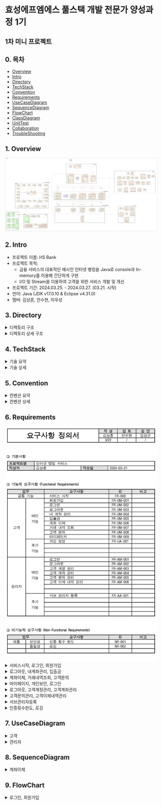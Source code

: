 # 효성에프엠에스 풀스택 개발 전문가 양성과정 1기

## 1차 미니 프로젝트

## 0. 목차

- [Overview](#1-Overview)
- [Intro](#2-Intro)
- [Directory](#3-Directory)
- [TechStack](#4-TechStack)
- [Convention](#5-Convention)
- [Requirements](#6-Requirements)
- [UseCaseDiagram](#7-UseCaseDiagram)
- [SequenceDiagram](#8-SequenceDiagram)
- [FlowChart](#9-FlowChart)
- [ClassDiagram](#10-ClassDiagram)
- [UnitTest](#11-UnitTest)
- [Collaboration](#12-Collaboraion)
- [TroubleShooting](#13-TroubleShooting)

## 1. Overview

<img src="https://github.com/rlatkd/hs-bank/blob/main/assets/class_diagram/%ED%81%B4%EB%9E%98%EC%8A%A4%20%EB%8B%A4%EC%9D%B4%EC%96%B4%EA%B7%B8%EB%9E%A8.jpg">

## 2. Intro

- 프로젝트 이름: HS Bank
- 프로젝트 목적:
  - 금융 서비스의 대표적인 예시인 인터넷 뱅킹을 Java로 console과 In-memory를 이용해 간단하게 구현
  - I/O 및 Stream을 이용하여 고객을 위한 서비스 개발 및 개선 
- 프로젝트 기간: 2024.03.25. - 2024.03.27. (03.21. 시작)
- 언어: Java (JDK v17.0.10 & Eclipse v4.31.0)
- 멤버: 김상훈, 안수현, 이우성

## 3. Directory

<details>
<summary>디렉토리 구조</summary>

```
📁 src
 ├──── 📁 dto
 │      ├──── 📁 account
 │      ├──── 📁 inquiry
 │      ├──── 📁 transaction
 │      └──── 📁 user
 │             ├──── 📁 adimin
 │             └──── 📁 client
 ├──── 📁 entity
 ├──── 📁 enumeration
 │      ├──── 📁 admin
 │      ├──── 📁 client
 │      ├──── 📁 inquiry
 │      ├──── 📁 quiz
 │      └──── 📁 transaction
 ├──── 📁 exception
 │      ├──── 📁 account
 │      │      ├──── 📁 deposit
 │      │      └──── 📁 withdraw
 │      ├──── 📁 authentication
 │      ├──── 📁 inquiry
 │      ├──── 📁 regex
 │      ├──── 📁 transaction
 │      └──── 📁 user
 │             ├──── 📁 admin
 │             └──── 📁 client
 ├──── 📁 repository
 ├──── 📁 service
 ├──── 📁 utils
 ├──── 📁 view
 └──── 📄 Application.java
```

- dto: 사용자에게 입력받는 데이터 혹은 출력하는 데이터를 담는 객체 
  - account: 계좌 조회, 계좌 등록
  - inquiry: 문의 조회, 문의 리스트 조회, 문의 등록, 문의 수정
  - transaction: 거래 내역 조횐
  - user: 관리자 조회, 고객 조회, 현재 로그인한 고객 조회, 고객 등록, 고객 정보 수정

- entity: 파일의 데이터를 담는 객체
  - 사용자(고객, 관리자), 계좌, 거래 내역, 문의

- enumeration: 객체의 속성으로 사용되는 열거형 상수
  - admin: 관리자 타입
  - client: 성별
  - inquiry: 문의 카테고리, 문의 처리 상태
  - transaction: 거래 상태, 거래 종류

- exception: 시스템에서 사용되는 사용자 정의 예외
  - account: 계좌 조회 불가, 유효하지 않는 계좌, ...
  - authentication: 인증 실패
  - inquiry: 문의 조회 불가, 존재하지 않는 문의
  - regex: 정규표현식 유효성
  - transaction: 거래내역 조회 불가, 이체 불가, ...
  - user: 계정 비활성화 상태, 존재하지 않는 계정, ...
  
- repository: 파일의 데이터를 저장하고 불러오는 객체

- service: 비즈니스 로직을 처리하는 객체

- utils: 시스템에서 사용되는 부가기능 객체

- view: 사용자에게 데이터를 입력받고 출력하는 객체

- Application.java: 프로그램을 실행하는 객체

</details>

<details>
<summary>디렉토리 상세 구조</summary>

```
📁 HS_BANK
 ├──── 📁 .github
 │      ├──── 📁 ISSUE_TEMPLATE
 │      │      ├──── 📄 ✅-feature-request.md
 │      │      └──── 📄 🐞-hotfix-report.md
 │      └──── 📄 PULL_REQUEST_TEMPLATE
 ├──── 📁 bin
 ├──── 📁 src
 │      ├──── 📁 dto
 │      │      ├──── 📁 account
 │      │      │      ├──── 📄 GetAccountDto.java
 │      │      │      ├──── 📄 RegisterAccountDto.java
 │      │      │      └──── 📄 RemoveAccount.java
 │      │      ├──── 📁 inquiry
 │      │      │      ├──── 📄 EditInquiryDto.java
 │      │      │      ├──── 📄 GetInquiryDto.java
 │      │      │      ├──── 📄 GetInquiryListDto.java
 │      │      │      ├──── 📄 RegisterInquiryDto.java
 │      │      │      └──── 📄 RemoveInquiry.java
 │      │      ├──── 📁 transaction
 │      │      │      ├──── 📄 Deposit.java
 │      │      │      ├──── 📄 GetTransactionDto.java
 │      │      │      ├──── 📄 TransferDto.java
 │      │      │      └──── 📄 WithdrawDto.java
 │      │      └──── 📁 user
 │      │             ├──── 📁 adimin
 │      │             │      ├──── 📄 RegisterAdminDto.java
 │      │             │      └──── 📄 RegisterMainAdminDto.java
 │      │             ├──── 📁 client
 │      │             │      ├──── 📄 AddPointDto.java
 │      │             │      ├──── 📄 GetClientDto.java
 │      │             │      ├──── 📄 GetCurrentClientDto.java
 │      │             │      ├──── 📄 RegisterClientDto.java
 │      │             │      └──── 📄 UpdateClientDto.java
 │      │             ├──── 📄 LoginDto.java
 │      │             └──── 📄 RegisterUserDto.java
 │      ├──── 📁 entity
 │      │      ├──── 📄 Account.java
 │      │      ├──── 📄 Admin.java
 │      │      ├──── 📄 Client.java
 │      │      ├──── 📄 Entity.java
 │      │      ├──── 📄 Inquiry.java
 │      │      ├──── 📄 Transaction.java
 │      │      └──── 📄 User.java
 │      ├──── 📁 enumeration
 │      │      ├──── 📁 admin
 │      │      │      └──── 📄 AdminType.java
 │      │      ├──── 📁 client
 │      │      │      └──── 📄 Gender.java
 │      │      ├──── 📁 inquiry
 │      │      │      ├──── 📄 InquiryCategory.java
 │      │      │      └──── 📄 InquiryStatus.java
 │      │      ├──── 📁 quiz
 │      │      │      └──── 📄 Quiz.java 
 │      │      ├──── 📁 transaction
 │      │      │      ├──── 📄 TransactionStatus.java
 │      │      │      └──── 📄 TransactionType.java
 │      │      └──── 📄 ActivationStatus.java
 │      ├──── 📁 exception
 │      │      ├──── 📁 account
 │      │      │      ├──── 📁 deposit
 │      │      │      │      ├──── 📄 DepositAccountDeactivateException.java
 │      │      │      │      └──── 📄 DepositAccountNotFoundException.java 
 │      │      │      ├──── 📁 withdraw
 │      │      │      │      ├──── 📄 WithdrawAccountDeactivateException.java
 │      │      │      │      └──── 📄 WithdrawAccountNotFoundException.java 
 │      │      │      ├──── 📄 AccountDeactivateException.java
 │      │      │      ├──── 📄 AccountExistException.java
 │      │      │      ├──── 📄 AccountListEmptyException.java
 │      │      │      ├──── 📄 AccountNotFoundException.java
 │      │      │      └──── 📄 BalanceInsufficientException.java
 │      │      ├──── 📁 authentication
 │      │      │      └──── 📄 AuthFailureException.java 
 │      │      ├──── 📁 inquiry
 │      │      │      ├──── 📄 InquiryListEmptyException.java
 │      │      │      └──── 📄 InquiryNotFoundException.java
 │      │      ├──── 📁 regex
 │      │      │      └──── 📄 RegexNotValidException.java
 │      │      ├──── 📁 transaction
 │      │      │      ├──── 📄 NotTransferException.java
 │      │      │      ├──── 📄 TransactionListEmptyException.java
 │      │      │      └──── 📄 TransactionNotFoundException.java
 │      │      ├──── 📁 user
 │      │      │      ├──── 📁 admin
 │      │      │      │      ├──── 📄 AdminDeactivateException.java
 │      │      │      │      ├──── 📄 AdminExistException.java
 │      │      │      │      └──── 📄 AdminNotFoundException.java 
 │      │      │      ├──── 📁 client
 │      │      │      │      ├──── 📄 ClientDeactivateException.java
 │      │      │      │      ├──── 📄 ClientExistException.java
 │      │      │      │      └──── 📄 ClientNotFoundException.java 
 │      │      ├──── 📄 BaseException.java
 │      │      ├──── 📄 DataAccessException.java
 │      │      └──── 📄 LogException.java
 │      ├──── 📁 repository
 │      │      ├──── 📄 AccountRepository.java
 │      │      ├──── 📄 AdminRepository.java
 │      │      ├──── 📄 ClientRepository.java
 │      │      ├──── 📄 InquiryRepository.java
 │      │      ├──── 📄 Repository.java 
 │      │      └──── 📄 TransactionRepository.java
 │      ├──── 📁 service
 │      │      ├──── 📄 AccountService.java
 │      │      ├──── 📄 AdminService.java
 │      │      ├──── 📄 ClientService.java
 │      │      ├──── 📄 InquiryService.java
 │      │      ├──── 📄 TransactionService.java
 │      │      └──── 📄 UserService.java
 │      ├──── 📁 utils
 │      │      ├──── 📄 CaptchaAuthentication.java
 │      │      ├──── 📄 DateTimeGenerator.java
 │      │      ├──── 📄 FilePathConstants.java
 │      │      └──── 📄 RegexValidator.java
 │      ├──── 📁 view
 │      │      ├──── 📄 AdminView.java
 │      │      ├──── 📄 ClientView.java
 │      │      ├──── 📄 InitialView.java
 │      │      ├──── 📄 LoginView.java
 │      │      ├──── 📄 QuizView.java
 │      │      └──── 📄 View.java
 │      └──── 📄 Application.java
 │──── 📁 Referenced Libraries
 │      └──── 📄 lombok.jar
 │──── 📄 .classpath
 │──── 📄 .gitignore
 │──── 📄 .project
 └──── 📄 README.md
```

</details>


## 4. TechStack

<details>
<summary>기술 요약</summary>

<img src="https://github.com/rlatkd/hs-bank/blob/main/assets/tech/%EA%B8%B0%EC%88%A0%20%EC%9A%94%EC%84%9C.png">

</details>

<details>
<summary>기술 상세</summary>

**1. BufferedReader**

자바에서 콘솔을 통해 사용자에게 입력받을 수 있는 방법은 Scanner 혹은 BufferedReader를 사용하는 것이다. Scanner는 1KB의 버퍼 사이즈를 갖고 있으며 데이터를 입력받는 즉시 전달한다. BufferedReader는 8KB의 버퍼 사이즈를 갖고 있으며 버퍼가 가득차거나 개행 문자가 나타나면 버퍼의 내용을 한번에 전달한다. Scanner는 입력받을 때마다 전달하기 때문에 한번에 읽어서 전달하는 BufferedReader보다 속도가 느리다. 

HS BANK 프로젝트는 콘솔 프로그램이므로 사용자의 입력을 빠르게 처리하는 것이 중요하다. 따라서 속도가 비교적 빠른 BufferedReader를 활용하여 프로그램의 성능을 향상하였다.

적용 : View.java

**2. 추상 클래스 & 인터페이스**

공통되는 속성과 함수가 여러 곳에 퍼질수록 유지보수성이 저하되는 것은 당연하다. HS BANK 프로그램에는 유지보수성을 향상시키기 위해 추상클래스를 활용하여 공통되는 속성과 함수를 모두 공통화하였다. 또한 추상 메서드를 활용하여 클래스에 특정 함수를 구현하는 것을 강제하였다.

적용 : Repository.java, UserService.java

**3. 사용자 정의 예외**

자바에서는 다양한 예외 클래스를 제공하지만, 때로는 개발자가 예외 클래스를 정의하여 사용자 예외 처리를 구현해야 할 때가 있다. 특히 HS BANK 프로그램은 금융 프로그램이기 때문에 예외의 의미를 정확하게 부여해야 한다. 때문에 사용자 예외 클래스를 정의하여 어떤 상황에 어떤 의미의 예외가 발생하는지 명확하게 하였다. 또한 사용자 예외를 화면 출력 클래스에서 처리하여 상황에 따라 어떤 화면을 출력할지 명시하였다. 이를 통해 유지보수성과 코드의 가독성을 크게 향상시켰다.

적용 : AccountNotFoundException.java

**4. 템플릿 메서드 패턴**

템플릿 메서드 패턴은 여러 클래스에서 공통으로 사용하는 메서드를 템플릿화하여 상위 클래스에 정의하고, 하위 클래스마다 세부 동작을 다르게 구현하는 패턴이다. 

HS BANK 프로그램의 화면 출력 로직은 출력 시작, 출력, 출력 종료로 공통된다. 이러한 로직을 공통화하기 위해 화면 출력 클래스에 템플릿 메서드 패턴을 적용하였다.

적용 : View.java

**5. 싱글톤 패턴**

싱글톤 패턴을 객체를 한번만 생성하여 재사용하는 패턴이다. 객체를 반복해서 생성하면 메모리 성능이 저하될 수 있다. 특히 프로그램의 사용자가 많은 경우 수많은 사용자의 요청을 처리하기 위해 객체를 반복하여 생성하면 메모리 누수 문제가 생길 수 있다. HS BANK 프로그램은 이러한 상황을 방지하고 메모리 효율을 높이기 위해 비즈니스 로직을 처리하는 클래스와 파일 IO 작업을 하는 클래스에 싱글톤 패턴을 적용하였다.

적용 : AccountService.java

**6. 롬복 Getter & Builder**

롬복을 사용하여 Getter 함수를 자동 생성하였다. 또한 Builder를 사용하여 복잡한 객체 생성 코드를 단순화시키고 객체의 불변성을 유지시켰다. 이를 통해 코드의 유지보수성과 가독성을 향상시켰다.

적용 : Account.java

**7. 제네릭 상속**

추상 클래스에 제네릭을 적용하여 공통 함수를 구현하는데 활용하였다. 특히 제네릭을 또 다른 추상 클래스에 상속시켜 제네릭의 타입을 명시하였다. 이를 통해 더 유연하게 공통 함수를 구현하도록 하였다.

적용 : Repository.java

**8. ArrayList**

데이터의 순서대로 아이디를 부여하는 HS BANK의 데이터 저장 로직에 적합한 자료구조인 ArrayList를 활용하였다.

적용 : Repository.java

**9. 객체 직렬화**

파일에 저장해야하는 객체를 직렬화하여 파일에 저장할 수 있도록 하였다. 그리고 역직렬화를 통해 파일에 저장된 객체를 읽어올 수 있도록 하였다.

적용 : Entity.java

**10. FileStream, BufferedStream, ObjectStream**

파일에 객체를 직렬화하여 저장하기 위해 FileOutputStream, BufferedOutputStream, ObjectOutputStream을 사용하였다. 또한 파일에 저장된 객체를 역직렬화하기 위해 FileInputStream, BufferedInputStream, ObjectInputStream을 활용하였다. 특히 BufferedOutputStream와 BufferedInputStream를 활용하여 IO 성능을 향상시켰다.

적용 : Repository.java

**11. 상수 & 열거형 상수**

여러 곳에서 반복 사용되는 데이터는 상수로 선언하였다. 그리고 카테고리가 분류되는 상수는 열거형 상수를 사용하여 유지보수성을 향상시켰다.

적용 : FilePathConstants, Gender.java

**12. 정적 메서드**

여러 곳에서 반복 사용되는 함수는 정적 메서드로 선언하였다. 이를 통해 유지보수성을 향상시켰다.

적용 : DateTimeGenerator.java

**13. BufferedWriter를 통한 로깅**

상세 예외 내용을 파일에 기록하기 위해 FileWriter를 사용하였다. 특히 BufferedWriter을 사용해 IO 성능을 향상시켰다.

적용 : BaseException.java

1**4. 람다 & 스트림**

파일의 내용을 담는 객체 리스트를 사용자에게 출력할 내용을 담는 객체로 변환하기 위해 람다와 스트림을 활용하였다. 이를 통해 코드의 가독성과 유지보수성을 향상시켰다.

적용 : AccountService.java

**15. 멀티 스레드**

HS BANK의 금융 상식 퀴즈 게임을 구현하기 위해 멀티 스레드를 사용하였다. 문제 출제와 카운트가 동시에 진행되게 하였다.

적용 : QuizView.java

**16. 자바 Swing**

금융 상식 퀴즈 화면을 자바 Swing으로 구현하여 사용자의 편의성을 향상시켰다.

적용 : QuizView.java

</details>

## 5. Convention

<details>
<summary>컨벤션 요약</summary>

<img src="https://github.com/rlatkd/hs-bank/blob/main/assets/code_convention/%EC%BD%94%EB%93%9C%20%EC%A0%95%EC%9D%98%EC%84%9C%201.png">


<img src="https://github.com/rlatkd/hs-bank/blob/main/assets/code_convention/%EC%BD%94%EB%93%9C%20%EC%A0%95%EC%9D%98%EC%84%9C%202.png">

</details>

<details>
<summary>컨벤션 상세</summary>

```
1. 개요
	1.1. 목적
	소프트웨어를 개발하는 모든 과정에 들어가는 비용 중 80%가 유지보수에 쓰여진다.
	소프트웨어의 직접 개발한 개발자가 그 소프트웨어의 유지보수를 담당하는 경우는 거의 볼 수
	없는 경우다. 규칙을 정하고 코드를 작성하게 되면 가독성이 높아져 다른 개발자가 소스
	코드를 처음 보더라도 더 빠르고 확실하게 이해할 수 있게 된다. 따라서 규칙을 정하고 지킴은
	개발자 간 반드시 지켜야 할 약속임을 항상 인지해야 한다.

2. 공통 법칙
	2.1. 작업 디렉토리
		2.1.1. 프로젝트, 패키지, 모듈, 클래스 형태로 형성한다.
	2.2 소스 파일
		2.2.1. 각 자바 소스 파일은 하나의 public class 혹은 public interface 혹은 public enum 을 
		포함한다.
		2.2.2. 하나의 Method 혹은 Class 에서 사용될 객체의 선언 및 생성은 상단에 위치시킨다.

3. 명명법
	3.1. 공통 규칙 
		3.1.1. 이름만으로도 기능을 알 수 있도록 최대한 상세하게 명명한다. 
		3.1.2. 대/소문자가 구분되며 길이에 제한이 없다. 
		3.1.3. 예약어를 사용해서는 안 된다. 
		3.1.4. 숫자로 시작해서는 안 된다. 
		3.1.5. 특수문자는 ‘_’ 혹은 ‘$’ 만 허용한다. 
		3.1.6. 파스칼 표기법(PascalCase)과 카멜 표기법(camelCase)을 사용한다. 
		3.1.7. 반의어는 반드시 대응하는 개념으로 사용해야 한다. 
	3.2. 프로젝트명 
		3.2.1. 대/소문자 구분 없이 시작 가능하다.  
		3.2.2. 대문자 사용을 권장한다. 
	3.3. 패키지명 
		3.3.1. 대/소문자를 모두 허용하지만 클래스명과 쉽게 구분하기 위해서 소문자로 하는 것을 
		원칙으로 한다. 
		3.3.2. 표준 패턴을 따른다. 
		3.3.3. 가급적 한 단어 사용을 권장한다. 
	3.4. 클래스명 
		3.4.1. 파스칼 표기법을 사용한다. 
		3.4.2. 명사로 시작한다. 
			3.4.2.1. 단, DTO 클래스는 동사를 맨 앞에 붙힌다. 
		3.4.3. DTO 클래스는 Dto로 끝나게 구성한다. 
		3.4.4. Entity 클래스는 하나의 명사로 구성한다. 
		3.4.5. Repository 클래스는 해당 Entity와 Repository를 붙혀서 구성한다. 
		3.4.6. Service 클래스는 Entity와 Service를 붙혀서 구성한다. 
		3.4.7. View 클래스는 View로 끝나게 구성한다. 
	3.5. 인터페이스명 
		3.5.1. 특별한 접두사나 접미사를 사용하지 않고 파스칼 표기법을 사용한다. 
		3.5.2. 형용사를 사용한다.  
			3.5.2.1. 단, 유저와 로그인은 명사로 시작한다. 
	3.6. 메서드명 
		카멜 표기법을 사용하며 동사로 시작한다. 
		3.6.1. 속성에 접근하는 메서드명의 접두사는 get, set을 사용한다.  
		3.6.2. 데이터를 조회하는 메서드명의 접두사는 find를 사용한다. 
		3.6.3. 데이터를 입력하는 메서드명의 접두사는 Input을 사용한다. 
		3.6.4. 데이터를 추가하는 메서드명의 접두사는 register를 사용한다. 
		3.6.5. 데이터를 변경하는 메서드명의 접두사는 modify를 사용한다. 
		3.6.6. 데이터를 삭제하는 메서드명의 접두사는 remove를 사용한다. 
		3.6.7. 데이터를 초기화하는 메서드명의 접두사는 initialize를 사용한다. 
		3.6.8. 반환 값의 타입이 boolean인 메서드명의 접두사는 is를 사용한다. 
		3.6.9. 데이터를 불러오는 메서드명의 접두사는 load를 사용한다. 
		3.6.10. 데이터가 있는지 확인하는 메서드명의 접두사는 has를 사용한다. 
		3.6.11. 새로운 객체를 만든 뒤 해당 객체를 리턴해주는 메서드명의 접두사는 create를 사용한다.  
		3.6.12. 해당 객체를 다른 형태의 객체로 변환해주는 메서드명의 접두사는 to를 사용한다. 
		3.6.13. 해당 객체가 복수인지 단수인지 구분하는 메서드명의 접미사는 s를 사용한다. 
		3.6.14. B를 기준으로 A를 하겠다는 메서드명의 전치사는 By를 사용한다. 
	3.7. 변수명 
		3.7.1. 소문자로 시작한다. 
		3.7.2. 카멜 표기법을 사용한다. 
	3.8. 상수명 
		3.8.1. 전부 대문자로 표기한다. 
		3.8.2. 스네이크 표기법(SNAKE_CASE)를 사용한다. 
	3.9. 필드명 
		3.9.1. 변수, 모든 인스턴스 등의 첫 번째 글자는 소문자로 하고, 이후 각 단어의 시작 문자는 
	대문자로 한다. 
		3.9.2. 클래스 변수의 이름은 타입의 이름과 동일하게 지정한다. 
		3.9.3. select, count 등은 입력값, 제어문 혹은 반복문의 임시 변수명으로 사용할 수 있다. 
		
4. 주석문 
	4.1. 공통 주석문 
		4.1.1. 클래스의 주석문은 사용하지 않는다. 
	4.2. 멤버 필드 주석문 
		4.2.1. 멤버 필드 주석문은 라인 단위 ‘//’ 주석으로 한다. 
	4.3. 멤버 메서드 주석문 
		4.3.1. 멤버 메서드의 주석문은 필요에 따라 작성한다. 
	4.4. 기타 주석문 
		4.4.1. 코드 작성 중 설명이 필요한 부분의 경우 라인 단위 주석을 통해 기입한다. 
	
5. 기타 스타일 
	5.1. 들여쓰기 
		5.1.1. 들여쓰기는 이클립스 프로그램 내 자동 정렬 기능(ctrl+shift+F)을 사용한다. 
		5.1.2. ‘{‘ 기호는 메서드 이름과 같은 줄에 위치하고, ‘}’ 기호는 다른 줄에 위치하며 해당 
		줄에는 주석을 제외한 어떤 코드도 위치할 수 없다. 
	5.2. 선언 
		5.2.1. 패키지 / 임포트 
		필요에 따라 package 문이 나타날 수 있다. package 문 이후 한 줄을 띄우고 다음으로 
		import 문이 위치하도록 한다. import의 경우 한 줄에 하나의 import만 명시한다. 
		5.2.2. 클래스 / 인터페이스 
		import 문 이후 class 혹은 interface 선언문을 명시한다. class 혹은 interface 선언문의 
		구성은 다음과 같은 순서로 나타낸다. 
			5.2.2.1. class/interface 주석 
			5.2.2.2. class/interface 선언문 
			5.2.2.3. class/interface에 속하며 멤버 필드(private, protected, public 순으로 선언) 
			5.2.2.4. class 객체 생성자 
			5.2.2.5. class method 주석 
			5.2.2.6. class method 객체에서 사용될 메서드 
	5.3. 공백 
		조건문, 제어문의 키워드(if, while, switch, for, return 등)와의 관계 
		5.3.1. 시작 시 ‘(‘, ‘{‘의 괄호 앞에 한 칸의 빈칸을 포함하여 작성한다. 
		5.3.2. 종료 시 ‘)’, ‘}’의 괄호 뒤에는 주석을 제외한 어떠한 코드도 작성하지 않는다.  
	5.4. 제어문 및 반복문 
		5.4.1. if 
		if-else statement에서 else는 같은 줄에 위치한다. 
		5.4.2. for 
		for 문에서 ‘{‘는 같은 줄에, ‘}’는 새로운 줄에 위치한다. 
		5.4.3. while 
		while 문에서 ‘{‘는 같은 줄에, ‘}’는 새로운 줄에 위치한다. 
		5.4.4. switch 
		switch 문에서 실행 코드와 ‘break;’는 새로운 줄에 위치한다. 
		5.4.5. try / catch / finally 
		try-catch-finally 문에서 ‘{‘는 같은 줄에, ‘}’는 새로운 줄에 위치한다. 
	
6. 출력 형식 
	6.1. 선택지 출력 형식 
		6.1.1. 프로그램 실행 시 출력되는 선택지는 ‘[1] 선택지1  [2] 선택지2’의 양식을 따른다. 
	6.2. 리스트 출력 형식 
		6.2.1. 프로그램 실행 시 출력되는 리스트는 출력 값을 정해진 커스텀 형식을 사용한다.
```

</details>

## 6. Requirements

<img src="https://github.com/rlatkd/hs-bank/blob/main/assets/requirements/%EC%9A%94%EA%B5%AC%EC%82%AC%ED%95%AD%20%EC%A0%95%EC%9D%98%EC%84%9C.png">

<details>
<summary>서비스시작, 로그인, 회원가입</summary>

<img src="https://github.com/rlatkd/hs-bank/blob/main/assets/requirements/%EC%84%9C%EB%B9%84%EC%8A%A4%EC%8B%9C%EC%9E%91_%EB%A1%9C%EA%B7%B8%EC%9D%B8_%ED%9A%8C%EC%9B%90%EA%B0%80%EC%9E%85.png">

</details>

<details>
<summary>로그아웃, 내계좌관리, 입출금</summary>

<img src="https://github.com/rlatkd/hs-bank/blob/main/assets/requirements/%EB%A1%9C%EA%B7%B8%EC%95%84%EC%9B%83_%EB%82%B4%EA%B3%84%EC%A2%8C%EA%B4%80%EB%A6%AC_%EC%9E%85%EC%B6%9C%EA%B8%88.png">

</details>

<details>
<summary>계좌이체, 거래내역조회, 고객문의</summary>

<img src="https://github.com/rlatkd/hs-bank/blob/main/assets/requirements/%EA%B3%84%EC%A2%8C%EC%9D%B4%EC%B2%B4_%EA%B1%B0%EB%9E%98%EB%82%B4%EC%97%AD%EC%A1%B0%ED%9A%8C_%EA%B3%A0%EA%B0%9D%EB%AC%B8%EC%9D%98.png">

</details>

<details>
<summary>마이페이지, 개인보안, 로그인</summary>

<img src="https://github.com/rlatkd/hs-bank/blob/main/assets/requirements/%EB%A7%88%EC%9D%B4%ED%8E%98%EC%9D%B4%EC%A7%80_%EA%B0%9C%EC%9D%B8%EB%B3%B4%EC%95%88_%EB%A1%9C%EA%B7%B8%EC%9D%B8.png">

</details>

<details>
<summary>로그아웃, 고객계정관리, 고객계좌관리</summary>

<img src="https://github.com/rlatkd/hs-bank/blob/main/assets/requirements/%EB%A1%9C%EA%B7%B8%EC%95%84%EC%9B%83_%EA%B3%A0%EA%B0%9D%EA%B3%84%EC%A0%95%EA%B4%80%EB%A6%AC_%EA%B3%A0%EA%B0%9D%EA%B3%84%EC%A2%8C%EA%B4%80%EB%A6%AC.png">

</details>

<details>
<summary>고객문의관리, 고객이체내역관리</summary>

<img src="https://github.com/rlatkd/hs-bank/blob/main/assets/requirements/%EA%B3%A0%EA%B0%9D%EB%AC%B8%EC%9D%98%EA%B4%80%EB%A6%AC_%EA%B3%A0%EA%B0%9D%EC%9D%B4%EC%B2%B4%EB%82%B4%EC%97%AD%EA%B4%80%EB%A6%AC.png">

</details>

<details>
<summary>서브관리자등록</summary>

<img src="https://github.com/rlatkd/hs-bank/blob/main/assets/requirements/%EC%84%9C%EB%B8%8C%EA%B4%80%EB%A6%AC%EC%9E%90%EB%93%B1%EB%A1%9D.png">

</details>

<details>
<summary>인증횟수한도, 로깅</summary>

<img src="https://github.com/rlatkd/hs-bank/blob/main/assets/requirements/%EC%9D%B8%EC%A6%9D%ED%9A%9F%EC%88%98%ED%95%9C%EB%8F%84_%EB%A1%9C%EA%B9%85.png">

</details>

## 7. UseCaseDiagram

<details>
<summary>고객</summary>

<img src="https://github.com/rlatkd/hs-bank/blob/main/assets/usecase_diagram/%EC%9C%A0%EC%8A%A4%EC%BC%80%EC%9D%B4%EC%8A%A4%20%EB%8B%A4%EC%9D%B4%EC%96%B4%EA%B7%B8%EB%9E%A8%20%EA%B3%A0%EA%B0%9D.jpg">

</details>

<details>
<summary>관리자</summary>

<img src="https://github.com/rlatkd/hs-bank/blob/main/assets/usecase_diagram/%EC%9C%A0%EC%8A%A4%EC%BC%80%EC%9D%B4%EC%8A%A4%20%EB%8B%A4%EC%9D%B4%EC%96%B4%EA%B7%B8%EB%9E%A8%20%EA%B4%80%EB%A6%AC%EC%9E%90.jpg">

</details>

## 8. SequenceDiagram

<details>
<summary>계좌이체</summary>

<img src="https://github.com/rlatkd/hs-bank/blob/main/assets/sequence_diagram/%EC%8B%9C%ED%80%80%EC%8A%A4%20%EB%8B%A4%EC%9D%B4%EC%96%B4%EA%B7%B8%EB%9E%A8.png">

</details>

## 9. FlowChart

<details>
<summary>로그인, 회원가입</summary>

<img src="">

<details>
<summary>내계좌관리</summary>

<img src="https://github.com/rlatkd/hs-bank/blob/main/assets/flow_chart/%EB%82%B4%EA%B3%84%EC%A2%8C%EA%B4%80%EB%A6%AC.png">

<details>
<summary>입출금</summary>

<img src="https://github.com/rlatkd/hs-bank/blob/main/assets/flow_chart/%EC%9E%85%EC%B6%9C%EA%B8%88.png">

<details>
<summary>계좌이체</summary>

<img src="https://github.com/rlatkd/hs-bank/blob/main/assets/flow_chart/%EA%B3%84%EC%A2%8C%EC%9D%B4%EC%B2%B4.png">

<details>
<summary>거래내역조회</summary>

<img src="https://github.com/rlatkd/hs-bank/blob/main/assets/flow_chart/%EA%B1%B0%EB%9E%98%EB%82%B4%EC%97%AD%EC%A1%B0%ED%9A%8C.png">

<details>
<summary>고객문의</summary>

<img src="https://github.com/rlatkd/hs-bank/blob/main/assets/flow_chart/%EA%B3%A0%EA%B0%9D%EB%AC%B8%EC%9D%98.png">

<details>
<summary>마이페이지</summary>

<img src="https://github.com/rlatkd/hs-bank/blob/main/assets/flow_chart/%EB%A7%88%EC%9D%B4%ED%8E%98%EC%9D%B4%EC%A7%80.png">

<details>
<summary>로그인, 서브관리자등록</summary>

<img src="https://github.com/rlatkd/hs-bank/blob/main/assets/flow_chart/%EB%A1%9C%EA%B7%B8%EC%9D%B8_%EC%84%9C%EB%B8%8C%EA%B4%80%EB%A6%AC%EC%9E%90%EB%93%B1%EB%A1%9D.png">

<details>
<summary>고객계정관리</summary>

<img src="https://github.com/rlatkd/hs-bank/blob/main/assets/flow_chart/%EA%B3%A0%EA%B0%9D%EA%B3%84%EC%A0%95%EA%B4%80%EB%A6%AC.png">

<details>
<summary>고객계좌관리</summary>

<img src="https://github.com/rlatkd/hs-bank/blob/main/assets/flow_chart/%EA%B3%A0%EA%B0%9D%EA%B3%84%EC%A2%8C%EA%B4%80%EB%A6%AC.png">

<details>
<summary>고객문의관리</summary>

<img src="https://github.com/rlatkd/hs-bank/blob/main/assets/flow_chart/%EA%B3%A0%EA%B0%9D%EB%AC%B8%EC%9D%98%EA%B4%80%EB%A6%AC.png">

</details>

<details>
<summary>고객이체내역관리</summary>

<img src="https://github.com/rlatkd/hs-bank/blob/main/assets/flow_chart/%EA%B3%A0%EA%B0%9D%EC%9D%B4%EC%B2%B4%EB%82%B4%EC%97%AD%EA%B4%80%EB%A6%AC.png">

</details>

## 10. ClassDiagram

<details>
<summary>View</summary>

<img src="https://github.com/rlatkd/hs-bank/blob/main/assets/class_diagram/View.png">

</details>

<details>
<summary>Service</summary>

<img src="https://github.com/rlatkd/hs-bank/blob/main/assets/class_diagram/Service.png">

</details>

<details>
<summary>Repository</summary>

<img src="https://github.com/rlatkd/hs-bank/blob/main/assets/class_diagram/Repository.png">

</details>

<details>
<summary>Entity</summary>

<img src="https://github.com/rlatkd/hs-bank/blob/main/assets/class_diagram/Entity.png">

</details>

<details>
<summary>Dto</summary>

<img src="https://github.com/rlatkd/hs-bank/blob/main/assets/class_diagram/Dto.png">

</details>

<details>
<summary>Exception</summary>

<img src="https://github.com/rlatkd/hs-bank/blob/main/assets/class_diagram/Exception.png">

</details>

<details>
<summary>Enum</summary>

<img src="https://github.com/rlatkd/hs-bank/blob/main/assets/class_diagram/Enum.png">

</details>

<details>
<summary>Utils</summary>

<img src="https://github.com/rlatkd/hs-bank/blob/main/assets/class_diagram/Utils.png">

</details>

## 11. UnitTest

<details>
<summary>단위 테스트 시나리오</summary>

<img src="https://github.com/rlatkd/hs-bank/blob/main/assets/test_scenario/%EB%8B%A8%EC%9C%84%20%ED%85%8C%EC%8A%A4%ED%8A%B8%20%EC%8B%9C%EB%82%98%EB%A6%AC%EC%98%A4.png">

</details>

## 12. Collaboration

<details>
<summary>회의</summary>

<img src="https://github.com/rlatkd/hs-bank/blob/main/assets/collaboration/meeting.png">

</details>

<details>
<summary>Slack</summary>

<img src="https://github.com/rlatkd/hs-bank/blob/main/assets/collaboration/slack.png">

</details>

## 13. TroubleShooting

<details>
<summary>이체 시 잔액 반영 오류 </summary>

### 문제 상황

TransactionService에서 이체 기능을 제공하는 transfer 함수를 개발하고 테스트하는 과정에서 문제가 발생했다.

```java
    public synchronized void transfer(int withdrawAccountId, String depositAccountNumber, long amount) throws BaseException {
        Account withdrawAccount = accountRepository.get(withdrawAccountId);
        if(withdrawAccount == null) throw new WithdrawAccountNotFoundException();
        if(!isActiveAccount(withdrawAccount)) throw new WithdrawAccountDeactivateException();
        if(withdrawAccount.getBalance() < amount) throw new BalanceInsufficientException();

        Account depositAccount = accountRepository.get(depositAccountNumber);
        if(depositAccount == null) throw new DepositAccountNotFoundException();
        if(!isActiveAccount(depositAccount)) throw new DepositAccountDeactivateException();

        Transaction transaction = Transaction.builder().
                date(DateTimeGenerator.getDateTimeNow()).
                type(TransactionType.TRANSFER).
                amount(amount).
                withdrawAccountId(withdrawAccountId).
                depositAccountId(depositAccount.getId()).
                status(TransactionStatus.COMPLETE).
                build();

        withdrawAccount.setBalance(withdrawAccount.getBalance() - amount);

        depositAccount.setBalance(depositAccount.getBalance() + amount);
        accountRepository.update();

        transactionRepository.add(transaction);
    }
```

transfer 함수의 코드이다. AccountRepository의 get 함수를 사용해서 출금 계좌와 입금 계좌를 가져온다. 

일단 출금 계좌와 입금 계좌가 이체 가능한 상태인지 확인한다. 

만약 이체 가능한 상태라면 출금 계좌와 입금 계좌의 잔액을 수정하고, 거래 내역을 추가한다.

이 함수를 사용해서 이체를 진행해보자.

```bash
GetAccountDto{id=1, bankName='신한', number='110466796544', ownerName='이우성', balance=10000, registeredAt='2024-03-26 11:29:29', status='활성화'}

GetAccountDto{id=2, bankName='카카오뱅크', number='45832813', ownerName='이우성', balance=0, registeredAt='2024-03-26 11:30:07', status='활성화'}
```

현재 계좌 목록이다. 

1번 계좌에서 2번 계좌로 5000원 이체를 진행할 것이다.

```bash
GetAccountDto{id=1, bankName='신한', number='110466796544', ownerName='이우성', balance=10000, registeredAt='2024-03-26 11:29:29', status='활성화'}

GetAccountDto{id=2, bankName='카카오뱅크', number='45832813', ownerName='이우성', balance=5000, registeredAt='2024-03-26 11:30:07', status='활성화'}
```

이체를 진행한 후 결과이다. 

잔액을 보면 2번 계좌에 5000원이 입금되긴 했지만, 1번 계좌에서 5000원이 출금이 되지 않았다.

### 원인

```java
    public synchronized void transfer(int withdrawAccountId, String depositAccountNumber, long amount) throws BaseException {
        Account withdrawAccount = accountRepository.get(withdrawAccountId);
//        if(withdrawAccount == null) throw new WithdrawAccountNotFoundException();
//        if(!isActiveAccount(withdrawAccount)) throw new WithdrawAccountDeactivateException();
//        if(withdrawAccount.getBalance() < amount) throw new BalanceInsufficientException();

        Account depositAccount = accountRepository.get(depositAccountNumber);
//        if(depositAccount == null) throw new DepositAccountNotFoundException();
//        if(!isActiveAccount(depositAccount)) throw new DepositAccountDeactivateException();

//        Transaction transaction = Transaction.builder().
//                date(DateTimeGenerator.getDateTimeNow()).
//                type(TransactionType.TRANSFER).
//                amount(amount).
//                withdrawAccountId(withdrawAccountId).
//                depositAccountId(depositAccount.getId()).
//                status(TransactionStatus.COMPLETE).
//                build();

        withdrawAccount.setBalance(withdrawAccount.getBalance() - amount);

        depositAccount.setBalance(depositAccount.getBalance() + amount);
        accountRepository.update();

//        transactionRepository.add(transaction);
    }

```

transfer 함수 코드를 다시 보자. 

문제가 되는 부분을 제외하고 모두 주석 처리했다.

여기서 AccountRepository의 함수는 get(int id), get(String number), update()가 사용된다.

```java
    public final E get(int id) throws BaseException {
        load();
        for(Entity entity : entityList)
            if(entity.getId() == id) return (E)entity;
        return null;
    }
    
    public Account get(String number) throws BaseException {
        load();
        for(Account account : entityList)
            if(account.getNumber().equals(number)) return account;
        return null;
    }
    
    public final void update() throws BaseException {
        save();
    }
```

AccountRepository의 get(int id), get(String number), update() 코드이다. 

get(int id)와 update()는 AccountRepository의 추상 클래스 Repository의 함수이다.

get(int id)과 get(String number)은 제일 먼저 load()를 호출한다.

update()는 save()를 호출한다.

```java
    protected final void load() throws BaseException {
        FileInputStream fileInputStream = null;
        BufferedInputStream bufferedInputStream = null;
        ObjectInputStream objectInputStream = null;
        try {
            fileInputStream = new FileInputStream(path);
            bufferedInputStream = new BufferedInputStream(fileInputStream);
            objectInputStream = new ObjectInputStream(bufferedInputStream);

            Object object = null;
            while ((object = objectInputStream.readObject()) != null)
                entityList = (ArrayList<E>) object;
        } catch (EOFException e) {
            log(e);
        } catch (IOException | ClassNotFoundException e) {
            log(e);
            throw new DataAccessException();
        } finally {
            try {
                if(objectInputStream != null) objectInputStream.close();
                if(bufferedInputStream != null) bufferedInputStream.close();
                if(fileInputStream != null) fileInputStream.close();
            } catch (IOException e) {
                log(e);
                throw new DataAccessException();
            }
        }
    }
```

Repository의 load() 코드이다. 파일의 내용을 ArrayList<E>로 변환해서 멤버 변수에 담는 역할을 한다. 

다시 말해 현재 파일의 내용을 Repository의 entityList에 최신화하는 것이다.

```java
    protected final void save() throws BaseException {
        FileOutputStream fileOutputStream = null;
        BufferedOutputStream bufferedOutputStream = null;
        ObjectOutputStream objectOutputStream = null;
        try {
            fileOutputStream = new FileOutputStream(path);
            bufferedOutputStream = new BufferedOutputStream(fileOutputStream);
            objectOutputStream = new ObjectOutputStream(bufferedOutputStream);

            objectOutputStream.writeObject(entityList);
        } catch (IOException e) {
            log(e);
            throw new DataAccessException();
        } finally {
            try {
                objectOutputStream.close();
                bufferedOutputStream.close();
                fileOutputStream.close();
            } catch (IOException e) {
                log(e);
                throw new DataAccessException();
            }
        }
    }
```

Repository의 save() 코드이다. 

entityList의 현재 내용을 파일에 저장하는 역할을 한다.

```java
    public synchronized void transfer(int withdrawAccountId, String depositAccountNumber, long amount) throws BaseException {
        Account withdrawAccount = accountRepository.get(withdrawAccountId);
//        if(withdrawAccount == null) throw new WithdrawAccountNotFoundException();
//        if(!isActiveAccount(withdrawAccount)) throw new WithdrawAccountDeactivateException();
//        if(withdrawAccount.getBalance() < amount) throw new BalanceInsufficientException();

        Account depositAccount = accountRepository.get(depositAccountNumber);
//        if(depositAccount == null) throw new DepositAccountNotFoundException();
//        if(!isActiveAccount(depositAccount)) throw new DepositAccountDeactivateException();

//        Transaction transaction = Transaction.builder().
//                date(DateTimeGenerator.getDateTimeNow()).
//                type(TransactionType.TRANSFER).
//                amount(amount).
//                withdrawAccountId(withdrawAccountId).
//                depositAccountId(depositAccount.getId()).
//                status(TransactionStatus.COMPLETE).
//                build();

        withdrawAccount.setBalance(withdrawAccount.getBalance() - amount);

        depositAccount.setBalance(depositAccount.getBalance() + amount);
        accountRepository.update();

//        transactionRepository.add(transaction);
    }
```

다시 transfer 함수로 돌아오자. 

get(int id)와 get(String number)는 모두 load()를 호출한다.

그리고 각 함수는 load()를 호출한다.

그렇게 되면 AccountRepository의 entityList는 마지막으로 실행된 get(String number)에 의해 주소가 변경된다.

get(int id)를 호출했을 때는 AccountRepository의 entityList가 1번 주소를 참조하고 있었다면, 그 후 get(String number)를 호출했을 때는 entityList가 2번 주소를 참조하게 되는 것이다.

따라서 withdrawAccount는 1번 주소를 참조하고 있는 entityList에 있는 Account를 참조하게 되고, depositAccount는 2번 주소를 참조하고 있는 entityList에 있는 Account를 참조하게 된다.

때문에 withdrawAccount를 수정하고 update()를 호출해도, update()는 AccountReposiotry의 2번 주소를 참조하고 있는 entityList를 파일에 반영하기 때문에 withdrawAccount의 수정 사항은 반영이 안되는 것이다.

### 해결

transfer 함수 내에서 load()를 두 번 호출하여 생긴 문제이니, 한 번만 호출하도록 코드를 수정하면 된다.

```java
    public Account getWithoutLoad(String number){
        for(Account account : entityList)
            if(account.getNumber().equals(number)) return account;
        return null;
    }
```

AccountRepository에 load()를 호출하지 않는 getWithoutLoad(String number)를 만들었다.

```java
    public synchronized void transfer(int withdrawAccountId, String depositAccountNumber, long amount) throws BaseException {
        Account withdrawAccount = accountRepository.get(withdrawAccountId);
//        if(withdrawAccount == null) throw new WithdrawAccountNotFoundException();
//        if(!isActiveAccount(withdrawAccount)) throw new WithdrawAccountDeactivateException();
//        if(withdrawAccount.getBalance() < amount) throw new BalanceInsufficientException();

        Account depositAccount = accountRepository.getWithoutLoad(depositAccountNumber);
//        if(depositAccount == null) throw new DepositAccountNotFoundException();
//        if(!isActiveAccount(depositAccount)) throw new DepositAccountDeactivateException();

//        Transaction transaction = Transaction.builder().
//                date(DateTimeGenerator.getDateTimeNow()).
//                type(TransactionType.TRANSFER).
//                amount(amount).
//                withdrawAccountId(withdrawAccountId).
//                depositAccountId(depositAccount.getId()).
//                status(TransactionStatus.COMPLETE).
//                build();

        withdrawAccount.setBalance(withdrawAccount.getBalance() - amount);

        depositAccount.setBalance(depositAccount.getBalance() + amount);
        accountRepository.update();

//        transactionRepository.add(transaction);
    }
```

수정된 transfer 함수 코드이다.

get(int id)에 의해서 이미 load()가 실행됐으니, 그 다음부터는 load()가 실행되지 않도록 getWithoutLoad(String number)를 호출한다.

```java
GetAccountDto{id=1, bankName='신한', number='110466796544', ownerName='이우성', balance=5000, registeredAt='2024-03-26 11:29:29', status='활성화'}

GetAccountDto{id=2, bankName='카카오뱅크', number='45832813', ownerName='이우성', balance=5000, registeredAt='2024-03-26 11:30:07', status='활성화'}
```

수정된 코드를 테스트한 결과이다.

아까와 달리 1번 계좌에서 5000원이 출금되었다.

</details>

<details>
<summary>Repository 반복 로직</summary>

### 문제상황

```java
public abstract class Repository<E> {
    protected List<E> entityList;
    protected String path;

    protected Repository(String path) {
        this.entityList = new ArrayList<>();
        this.path = path;
    }

    protected final void load() throws BaseException {
        FileInputStream fileInputStream = null;
        BufferedInputStream bufferedInputStream = null;
        ObjectInputStream objectInputStream = null;
        try {
            fileInputStream = new FileInputStream(path);
            bufferedInputStream = new BufferedInputStream(fileInputStream);
            objectInputStream = new ObjectInputStream(bufferedInputStream);

            Object object = null;
            while ((object = objectInputStream.readObject()) != null)
                entityList = (ArrayList<E>) object;
        } catch (EOFException e) {
            log(e);
        } catch (IOException | ClassNotFoundException e) {
            log(e);
            throw new DataAccessException();
        } finally {
            try {
                if(objectInputStream != null) objectInputStream.close();
                if(bufferedInputStream != null) bufferedInputStream.close();
                if(fileInputStream != null) fileInputStream.close();
            } catch (IOException e) {
                log(e);
                throw new DataAccessException();
            }
        }
    }
    protected final void save() throws BaseException {
        FileOutputStream fileOutputStream = null;
        BufferedOutputStream bufferedOutputStream = null;
        ObjectOutputStream objectOutputStream = null;
        try {
            fileOutputStream = new FileOutputStream(path);
            bufferedOutputStream = new BufferedOutputStream(fileOutputStream);
            objectOutputStream = new ObjectOutputStream(bufferedOutputStream);

            objectOutputStream.writeObject(entityList);
        } catch (IOException e) {
            log(e);
            throw new DataAccessException();
        } finally {
            try {
                objectOutputStream.close();
                bufferedOutputStream.close();
                fileOutputStream.close();
            } catch (IOException e) {
                log(e);
                throw new DataAccessException();
            }
        }
    }
    
    public final void update() throws BaseException {
        save();
    }
    
    protected final E getLastEntity() {
        return entityList.isEmpty() ? null : entityList.get(entityList.size() - 1);
    }

```

추상 클래스 Repository의 코드이다. 

load()는 파일의 내용을 entityList에 담는다. 

save()는 entityList를 파일에 저장한다.

update()는 save()를 호출한다.

getLastEntity()는 entityList에서 가장 마지막 주소에 있는 요소를 반환한다.

```java
public class ClientRepository extends Repository<Client> {
    private static ClientRepository clientRepository;
    private ClientRepository() {
        super(FilePathConstants.CLIENT_PATH);
    }

    public static ClientRepository getInstance(){
        if(clientRepository == null)
            clientRepository = new ClientRepository();
        return clientRepository;
    }

    public void add(Client client) throws BaseException {
        load();
        client.setId(getLastEntity() == null ? 1 : getLastEntity().getId() + 1);
        entityList.add(client);
        save();
    }
    public Account get(int id) throws BaseException {
        load();
        for(Client client : entityList)
            if(client.getId() == id) return client;
        return null;
    }
    public List<Account> getClientList() throws BaseException {
        load();
        return entityList;
    }
    public void remove(int id) throws BaseException {
        load();
        for(int i = 0; i < entityList.size(); i++){
            if(entityList.get(i).getId() == id) entityList.remove(i);
            break;
        }
        save();
    }
```

Repository의 자식인 AccountRepository이다.

add, get, getAccountList, remove 함수가 구현되어 있다.

```java
public class AccountRepository extends Repository<Account> {
    private static AccountRepository accountRepository;
    private AccountRepository() {
        super(FilePathConstants.ACCOUNT_PATH);
    }

    public static AccountRepository getInstance(){
        if(accountRepository == null)
            accountRepository = new AccountRepository();
        return accountRepository;

    }

    public void add(Account account) throws BaseException {
        load();
        account.setId(getLastEntity() == null ? 1 : getLastEntity().getId() + 1);
        entityList.add(account);
        save();
    }
    public Account get(int id) throws BaseException {
        load();
        for(Account account : entityList)
            if(account.getId() == id) return account;
        return null;
    }
    public List<Account> getAccountList() throws BaseException {
        load();
        return entityList;
    }
    public void remove(int id) throws BaseException {
        load();
        for(int i = 0; i < entityList.size(); i++){
            if(entityList.get(i).getId() == id) entityList.remove(i);
            break;
        }
        save();
    }
```

Repository의 자식인 AccountRepository이다.

add, get, getAccountList, remove 함수가 구현되어 있다.

ClientRepository와 AccountRepository의 함수가 반복되는 것을 볼 수 있다.

불필요한 반복은 유지보수를 어렵게 하니, 반복 로직을 공통화해야한다.

### 해결

```java
    public void add(Client client) throws BaseException {
        load();
        client.setId(getLastEntity() == null ? 1 : getLastEntity().getId() + 1);
        entityList.add(client);
        save();
    }
    public Account get(int id) throws BaseException {
        load();
        for(Client client : entityList)
            if(client.getId() == id) return client;
        return null;
    }
    public void remove(int id) throws BaseException {
        load();
        for(int i = 0; i < entityList.size(); i++){
            if(entityList.get(i).getId() == id) entityList.remove(i);
            break;
        }
        save();
    }
```

add, get, remove는 E의 id로 로직을 처리하는데, E가 id를 가지고 있는지는 Repository에서 알 수가 없다.

```java
@Getter
@SuperBuilder
public abstract class Entity implements Serializable {
    protected int id;
    public final void setId(int id){
        this.id = id;
    }
}
```

Client와 Account의 부모인 Entity는 id를 가지고 있다.

Repository에서 제네릭 E를 Entity에 상속시키면 E가 id를 갖고 있다는 것을 Repository가 알 수 있다.

```java
public abstract class Repository<E extends Entity> {
```

Repository로 이동해 제네릭 E를 Entity에 상속시켜 E가 id를 갖고 있다는 것을 명시한다.

이제 반복 로직을 공통화 해보자.

```java
public abstract class Repository<E extends Entity> {
    protected List<E> entityList;
    protected String path;

    protected Repository(String path) {
        this.entityList = new ArrayList<>();
        this.path = path;
    }

    protected final void load() throws BaseException {
				.....
    }
    protected final void save() throws BaseException {
        .....
    }
    public final void update() throws BaseException {
        save();
    }
    protected final E getLastEntity() {
        return entityList.isEmpty() ? null : entityList.get(entityList.size() - 1);
    }
    
    // 공통화 코드
    public final void add(E entity) throws BaseException {
        load();
        entity.setId(getLastEntity() == null ? 0 : getLastEntity().getId() + 1);
        entityList.add(entity);
        save();
    }
    public final E get(int id) throws BaseException {
        load();
        for(Entity entity : entityList)
            if(entity.getId() == id) return (E)entity;
        return null;
    }
    public final List<E> getEntityList() throws BaseException {
        load();
        return entityList;
    }
    public final void remove(int id) throws BaseException {
        load();
        for(int i = 0; i < entityList.size(); i++){
            if(entityList.get(i).getId() == id) entityList.remove(i);
            break;
        }
        save();
    }
}
```

제네릭과 상속을 활용해서 반복되는 로직을 Repository에 공통화한 코드이다.

</details>

<details>
<summary>Exception 상속</summary>

### 문제 상황

```java
    public synchronized void cancelTransaction(int id) throws 
            TransactionNotFoundException,
            NotTransferException,
            WithdrawAccountNotFoundException,
            WithdrawAccountDeactivateException,
            BalanceInsufficientException,
            DepositAccountNotFoundException,
            DepositAccountDeactivateException,
            DataAccessException {
```

cancelTransaction 함수는 이체를 취소하는 기능을 한다. 

해당 함수는 사용자 정의 예외를 총 8개 던지고 있다.

해당 함수를 사용하는 것은 고객에게 보여줄 화면을 출력하는 View 클래스다.

View 클래스는 해당 함수를 사용하려면 예외 처리를 8번해야한다.

하지만 현재 개발 중인 시스템은 콘솔 프로그램이기 때문에 예외가 발생해도 View는 경고 메시지를 출력하고 다시 전 화면을 출력하는 것이 예외 처리의 전부다.

즉 cancelTransaction 함수가 예외를 여러 개 던져도 View에서는 예외 처리가 공통된다는 것이다.

따라서 예외를 여러 개 던질 필요가 없다.

### 해결

```java
public abstract class BaseException extends Exception{

    public BaseException(){
        super("시스템에 오류가 발생했습니다. 다시 시도해주세요.");
    }

    public BaseException(String message)  {
        super(message);
    }
```

BaseException이라는 추상 클래스를 만들고 Exception을 상속시킨다.

시스템 내의 모든 사용자 예외는 BaseException을 상속받도록 처리한다.

```java
public synchronized void cancelTransaction(int id) throws BaseException {
```

cancelTransaction 함수 내에서 발생시키는 예외는 모두 BaseException의 자식이기 때문에 BaseException만 던지면 된다.

</details>

<details>
<summary>Exception 로깅</summary>

### 문제상황

e.printStackTrace()를 사용하면 예외 상세내용을 쉽게 확인할 수 있지만, 현재 개발 중인 시스템은 콘솔 프로그램이기 때문에 예외가 발생해도 예외의 상세내용을 출력할 수 없다.

때문에 예외가 발생하더라도 출력할 수 있는 내용은 사용자에게 보여줄 경고 메시지밖에 없다.

문제는 예외가 발생하여도 예외의 상세내용을 개발자도 볼 수 없다는 것이다.

따라서 예외의 상세내용은 별도로 파일에 기록해서 개발자가 열람할 수 있도록 하고, 사용자에게는 경고 메시지만 출력하도록 해야한다.

### 해결

```java
public abstract class BaseException extends Exception{

    public BaseException(){
        super("시스템에 오류가 발생했습니다. 다시 시도해주세요.");
    }

    public BaseException(String message) throws BaseException {
        super(message);
        log();
    }

    private void log() throws BaseException {
        StringWriter stringWriter = null;
        PrintWriter printWriter = null;

        FileWriter fileWriter = null;
        BufferedWriter bufferedWriter = null;

        try{
            stringWriter = new StringWriter();
            printWriter = new PrintWriter(stringWriter);
            printStackTrace(printWriter);

            fileWriter =  new FileWriter(FilePathConstants.LOG_PATH, true);
            bufferedWriter = new BufferedWriter(fileWriter);
            bufferedWriter.write("[" + DateTimeGenerator.getDateTimeNow() + "] " + stringWriter.toString());
            bufferedWriter.newLine();
        } catch (IOException e) {
            log(e);
            throw new LogException();
        } finally {
            try {
                bufferedWriter.close();
                fileWriter.close();
                stringWriter.close();
                printWriter.close();
            } catch (IOException e) {
                log(e);
                throw new LogException();
            }
        }
    }
}
```

개발자가 만든 예외는 모두 BaseException을 부모로 가진다. BaseException이 생성되면 log()를 호출한다.

log()는 예외 상세내용을 로그 파일에 기록한다.

만약 발생한 예외가 BaseException이라면 로그에 기록이 남겠지만, BaseException이 아니라면 기록이 남지 않는다.

BaseException이 아닌 예외가 발생할 수도 있기 때문에 예외를 받아 로그에 기록하는 함수가 필요하다.

```java
    public static void log(Exception exception) throws BaseException {
        StringWriter stringWriter = null;
        PrintWriter printWriter = null;

        FileWriter fileWriter = null;
        BufferedWriter bufferedWriter = null;

        try{
            stringWriter = new StringWriter();
            printWriter = new PrintWriter(stringWriter);
            exception.printStackTrace(printWriter);

            fileWriter =  new FileWriter(FilePathConstants.LOG_PATH, true);
            bufferedWriter = new BufferedWriter(fileWriter);
            bufferedWriter.write("[" + DateTimeGenerator.getDateTimeNow() + "] " + stringWriter);
            bufferedWriter.newLine();
        } catch (IOException e) {
            throw new LogException();
        } finally {
            try {
                bufferedWriter.close();
                fileWriter.close();
                stringWriter.close();
                printWriter.close();
            } catch (IOException e) {
                throw new LogException();
            }
        }
    }
```

log(Exception exception)는 파라미터로 받은 Exception의 상세내용을 로그 파일에 기록한다. 정적 함수이기 때문에 어디서든 호출할 수 있다.

```java
try {
    FileInputStream fis = new FileInputStream(path);
} catch (FileNotFoundException e) {
    log(e);
    throw new DataAccessException();
}
```

BaseException이 아닌 예외가 발생하면 catch문에서 log(Exception exception)을 호출한다.

</details>